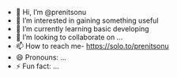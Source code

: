 - 👋 Hi, I’m @prenitsonu
- 👀 I’m interested in gaining something useful
- 🌱 I’m currently learning basic developing
- 💞️ I’m looking to collaborate on ...
- 📫 How to reach me- https://solo.to/prenitsonu
- 😄 Pronouns: ...
- ⚡ Fun fact: ...

<!---
prenitsonu/prenitsonu is a ✨ special ✨ repository because its `README.md` (this file) appears on your GitHub profile.
You can click the Preview link to take a look at your changes.
--->
